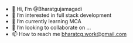 - 👋 Hi, I’m @Bharatgujamagadi
- 👀 I’m interested in full stack development
- 🌱 I’m currently learning MCA
- 💞️ I’m looking to collaborate on ...
- 📫 How to reach me bharatcg.work@gmail.com

<!---
Bharatgujamagadi/Bharatgujamagadi is a ✨ special ✨ repository because its `README.md` (this file) appears on your GitHub profile.
You can click the Preview link to take a look at your changes.
--->
